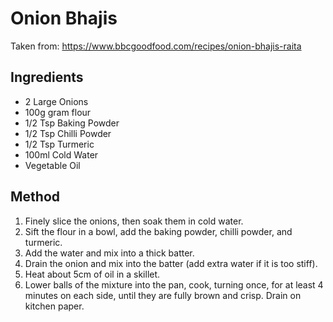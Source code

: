 # Onion Bhajis

Taken from: https://www.bbcgoodfood.com/recipes/onion-bhajis-raita

## Ingredients

- 2 Large Onions
- 100g gram flour
- 1/2 Tsp Baking Powder
- 1/2 Tsp Chilli Powder
- 1/2 Tsp Turmeric
- 100ml Cold Water
- Vegetable Oil

## Method

1. Finely slice the onions, then soak them in cold water.
2. Sift the flour in a bowl, add the baking powder, chilli powder, and turmeric.
3. Add the water and mix into a thick batter.
4. Drain the onion and mix into the batter (add extra water if it is too stiff).
5. Heat about 5cm of oil in a skillet.
6. Lower balls of the mixture into the pan, cook, turning once, for at least 4 minutes on each side, until they are 
   fully brown and crisp. Drain on kitchen paper.
